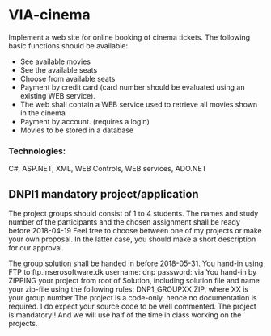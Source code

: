 # VIA-cinema

Implement a web site for online booking of cinema tickets. The following basic functions should be available:
- See available movies
- See the available seats
- Choose from available seats
- Payment by credit card (card number should be evaluated using an existing WEB
service).
- The web shall contain a WEB service used to retrieve all movies shown in the
cinema
- Payment by account. (requires a login)
- Movies to be stored in a database

### Technologies:
C#, ASP.NET, XML, WEB Controls, WEB services, ADO.NET

## DNPI1 mandatory project/application
The project groups should consist of 1 to 4 students. The names and study number of the participants and the chosen assignment shall be ready before 2018-04-19
Feel free to choose between one of my projects or make your own proposal. In the latter case, you should make a short description for our approval.

The group solution shall be handed in before 2018-05-31. You hand-in using FTP to
ftp.inserosoftware.dk
username: dnp password: via
You hand-in by ZIPPING your project from root of Solution, including solution file and name your zip-file using the following rules:
DNP1_GROUPXX.ZIP, where XX is your group number
The project is a code-only, hence no documentation is required. I do expect your source code to be well commented. The project is mandatory!! And we will use half of the time in class working on the projects.


